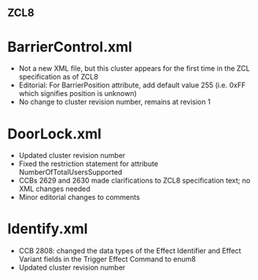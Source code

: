 ZCL8
----

BarrierControl.xml
==================
- Not a new XML file, but this cluster appears for the first time in the ZCL specification as of ZCL8
- Editorial: For BarrierPosition attribute, add default value 255 (i.e. 0xFF which signifies position is unknown)
- No change to cluster revision number, remains at revision 1

DoorLock.xml
============
- Updated cluster revision number
- Fixed the restriction statement for attribute NumberOfTotalUsersSupported
- CCBs 2629 and 2630 made clarifications to ZCL8 specification text; no XML changes needed
- Minor editorial changes to comments

Identify.xml
============
- CCB 2808: changed the data types of the Effect Identifier and Effect Variant fields in the Trigger Effect Command to enum8
- Updated cluster revision number
